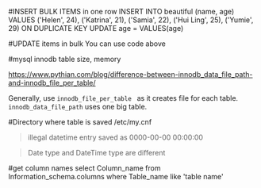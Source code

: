 #INSERT BULK ITEMS in one row
INSERT INTO beautiful (name, age) VALUES
    ('Helen', 24),
    ('Katrina', 21),
    ('Samia', 22),
    ('Hui Ling', 25),
    ('Yumie', 29)
ON DUPLICATE KEY UPDATE
    age = VALUES(age)


#UPDATE items in bulk
You can use code above

#mysql innodb table size, memory

https://www.pythian.com/blog/difference-between-innodb_data_file_path-and-innodb_file_per_table/

Generally, use `innodb_file_per_table ` as it creates file for each table.
`innodb_data_file_path` uses one big table. 

#Directory where table is saved
/etc/my.cnf

> illegal datetime entry saved as  0000-00-00 00:00:00

> Date type and DateTime type are different

#get column names
select Column_name 
from Information_schema.columns 
where Table_name like 'table name'
